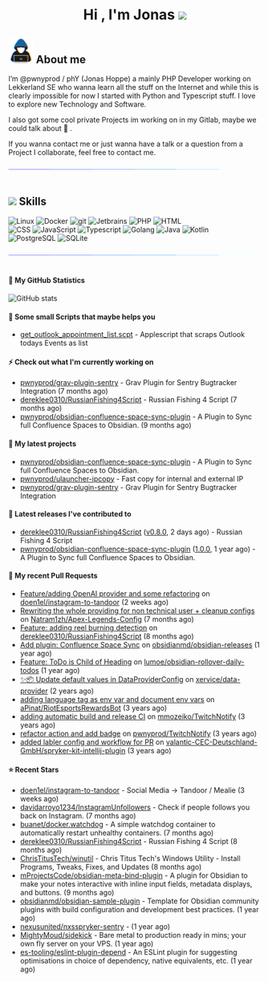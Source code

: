 <h1 align="center"><b>Hi , I'm Jonas </b><img src="https://media.giphy.com/media/hvRJCLFzcasrR4ia7z/giphy.gif" width="35"></h1>

## <picture><img src = "https://raw.githubusercontent.com/pwnyprod/pwnyprod/main/about_me.gif" width = 50px></picture> **About me**

I’m @pwnyprod / phY (Jonas Hoppe) a mainly PHP Developer working on Lekkerland SE who wanna learn all
the stuff on the Internet and while this is clearly impossible for now I started with Python and Typescript stuff.
I love to explore new Technology and Software.

I also got some cool private Projects im working on in my Gitlab, maybe we could talk about :beers: .

If you wanna contact me or just wanna have a talk or a question from a Project I collaborate, feel free to contact me.

<img src="https://raw.githubusercontent.com/pwnyprod/pwnyprod/main/divider.gif"><br><br>

## <img src="https://media2.giphy.com/media/QssGEmpkyEOhBCb7e1/giphy.gif?cid=ecf05e47a0n3gi1bfqntqmob8g9aid1oyj2wr3ds3mg700bl&rid=giphy.gif" width ="25"><b> Skills</b>

<p>
  <img alt="Linux" src="https://img.shields.io/badge/-Linux-informational?style=for-the-badge&logo=linux&logoColor=white&color=FCC624" />
  <img alt="Docker" src="https://img.shields.io/badge/-Docker-informational?style=for-the-badge&logo=docker&logoColor=white&color=2496ED" />
  <img alt="git" src="https://img.shields.io/badge/-Git-informational?style=for-the-badge&logo=git&logoColor=white&color=F05032" />
  <img alt="Jetbrains" src="https://img.shields.io/badge/-Jetbrains-informational?style=for-the-badge&logo=jetbrains&logoColor=white&color=000000" />
  <img alt="PHP" src="https://img.shields.io/badge/-php-informational?style=for-the-badge&logo=php&logoColor=white&color=8993be" />
  <img alt="HTML" src="https://img.shields.io/badge/-HTML-informational?style=for-the-badge&logo=html5&logoColor=white&color=E34F26" />
  <br />
  
  <img alt="CSS" src="https://img.shields.io/badge/-CSS-informational?style=for-the-badge&logo=css3&logoColor=white&color=1572B6" />
  <img alt="JavaScript" src="https://img.shields.io/badge/-JavaScript-informational?style=for-the-badge&logo=javascript&logoColor=white&color=F7DF1E" />
  <img alt="Typescript" src="https://img.shields.io/badge/-Typescript-informational?style=for-the-badge&logo=typescript&logoColor=white&color=3178c6" />
  <img alt="Golang" src="https://img.shields.io/badge/-Golang-informational?style=for-the-badge&logo=go&logoColor=white&color=00ADD8" />
  <img alt="Java" src="https://img.shields.io/badge/-Java-informational?style=for-the-badge&logo=openjdk&logoColor=black&color=FFFFFF" />
  <img alt="Kotlin" src="https://img.shields.io/badge/-Kotlin-informational?style=for-the-badge&logo=kotlin&logoColor=white&color=7F52FF" />

  <br />
  <img alt="PostgreSQL" src="https://img.shields.io/badge/-PostgreSQL-informational?style=for-the-badge&logo=postgresql&logoColor=white&color=4169E1" />
  <img alt="SQLite" src="https://img.shields.io/badge/-SQLite-informational?style=for-the-badge&logo=sqlite&logoColor=white&color=47A248" />
</p>

<img src="https://raw.githubusercontent.com/pwnyprod/pwnyprod/main/divider.gif"><br><br>

#### :muscle: My GitHub Statistics

![GitHub stats](https://github-readme-stats.vercel.app/api?username=pwnyprod&show_icons=true&theme=radical)

#### :floppy_disk: Some small Scripts that maybe helps you
- [get_outlook_appointment_list.scpt](https://gist.github.com/pwnyprod/cb3785c9f2622b816317044a547241e5) - Applescript that scraps Outlook todays Events as list

#### :zap: Check out what I'm currently working on

- [pwnyprod/grav-plugin-sentry](https://github.com/pwnyprod/grav-plugin-sentry) - Grav Plugin for Sentry Bugtracker Integration (7 months ago)
- [dereklee0310/RussianFishing4Script](https://github.com/dereklee0310/RussianFishing4Script) - Russian Fishing 4 Script (7 months ago)
- [pwnyprod/obsidian-confluence-space-sync-plugin](https://github.com/pwnyprod/obsidian-confluence-space-sync-plugin) - A Plugin to Sync full Confluence Spaces to Obsidian. (9 months ago)

#### :fries: My latest projects

- [pwnyprod/obsidian-confluence-space-sync-plugin](https://github.com/pwnyprod/obsidian-confluence-space-sync-plugin) - A Plugin to Sync full Confluence Spaces to Obsidian.
- [pwnyprod/ulauncher-ipcopy](https://github.com/pwnyprod/ulauncher-ipcopy) - Fast copy for internal and external IP
- [pwnyprod/grav-plugin-sentry](https://github.com/pwnyprod/grav-plugin-sentry) - Grav Plugin for Sentry Bugtracker Integration

#### :chocolate_bar: Latest releases I've contributed to

- [dereklee0310/RussianFishing4Script](https://github.com/dereklee0310/RussianFishing4Script) ([v0.8.0](https://github.com/dereklee0310/RussianFishing4Script/releases/tag/v0.8.0), 2 days ago) - Russian Fishing 4 Script
- [pwnyprod/obsidian-confluence-space-sync-plugin](https://github.com/pwnyprod/obsidian-confluence-space-sync-plugin) ([1.0.0](https://github.com/pwnyprod/obsidian-confluence-space-sync-plugin/releases/tag/1.0.0), 1 year ago) - A Plugin to Sync full Confluence Spaces to Obsidian.

#### :cookie: My recent Pull Requests

- [Feature/adding OpenAI provider and some refactoring](https://github.com/doen1el/instagram-to-tandoor/pull/19) on [doen1el/instagram-to-tandoor](https://github.com/doen1el/instagram-to-tandoor) (2 weeks ago)
- [Rewriting the whole providing for non technical user &#43; cleanup configs](https://github.com/Natram1zh/Apex-Legends-Config/pull/2) on [Natram1zh/Apex-Legends-Config](https://github.com/Natram1zh/Apex-Legends-Config) (7 months ago)
- [Feature: adding reel burning detection](https://github.com/dereklee0310/RussianFishing4Script/pull/47) on [dereklee0310/RussianFishing4Script](https://github.com/dereklee0310/RussianFishing4Script) (8 months ago)
- [Add plugin: Confluence Space Sync](https://github.com/obsidianmd/obsidian-releases/pull/4359) on [obsidianmd/obsidian-releases](https://github.com/obsidianmd/obsidian-releases) (1 year ago)
- [Feature: ToDo is Child of Heading](https://github.com/lumoe/obsidian-rollover-daily-todos/pull/148) on [lumoe/obsidian-rollover-daily-todos](https://github.com/lumoe/obsidian-rollover-daily-todos) (1 year ago)
- [✨📦 Update default values in DataProviderConfig](https://github.com/xervice/data-provider/pull/14) on [xervice/data-provider](https://github.com/xervice/data-provider) (2 years ago)
- [adding language tag as env var and document env vars](https://github.com/aPinat/RiotEsportsRewardsBot/pull/1) on [aPinat/RiotEsportsRewardsBot](https://github.com/aPinat/RiotEsportsRewardsBot) (3 years ago)
- [adding automatic build and release CI](https://github.com/mmozeiko/TwitchNotify/pull/3) on [mmozeiko/TwitchNotify](https://github.com/mmozeiko/TwitchNotify) (3 years ago)
- [refactor action and add badge](https://github.com/pwnyprod/TwitchNotify/pull/1) on [pwnyprod/TwitchNotify](https://github.com/pwnyprod/TwitchNotify) (3 years ago)
- [added labler config and workflow for PR](https://github.com/valantic-CEC-Deutschland-GmbH/spryker-kit-intellij-plugin/pull/22) on [valantic-CEC-Deutschland-GmbH/spryker-kit-intellij-plugin](https://github.com/valantic-CEC-Deutschland-GmbH/spryker-kit-intellij-plugin) (3 years ago)

#### ⭐ Recent Stars

- [doen1el/instagram-to-tandoor](https://github.com/doen1el/instagram-to-tandoor) - Social Media -&gt; Tandoor / Mealie (3 weeks ago)
- [davidarroyo1234/InstagramUnfollowers](https://github.com/davidarroyo1234/InstagramUnfollowers) - Check if people follows you back on Instagram. (7 months ago)
- [buanet/docker.watchdog](https://github.com/buanet/docker.watchdog) - A simple watchdog container to automatically restart unhealthy containers. (7 months ago)
- [dereklee0310/RussianFishing4Script](https://github.com/dereklee0310/RussianFishing4Script) - Russian Fishing 4 Script (8 months ago)
- [ChrisTitusTech/winutil](https://github.com/ChrisTitusTech/winutil) - Chris Titus Tech&#39;s Windows Utility - Install Programs, Tweaks, Fixes, and Updates (8 months ago)
- [mProjectsCode/obsidian-meta-bind-plugin](https://github.com/mProjectsCode/obsidian-meta-bind-plugin) - A plugin for Obsidian to make your notes interactive with inline input fields, metadata displays, and buttons. (9 months ago)
- [obsidianmd/obsidian-sample-plugin](https://github.com/obsidianmd/obsidian-sample-plugin) - Template for Obsidian community plugins with build configuration and development best practices. (1 year ago)
- [nexusunited/nxsspryker-sentry](https://github.com/nexusunited/nxsspryker-sentry) -  (1 year ago)
- [MightyMoud/sidekick](https://github.com/MightyMoud/sidekick) - Bare metal to production ready in mins; your own fly server on your VPS. (1 year ago)
- [es-tooling/eslint-plugin-depend](https://github.com/es-tooling/eslint-plugin-depend) - An ESLint plugin for suggesting optimisations in choice of dependency, native equivalents, etc. (1 year ago)
